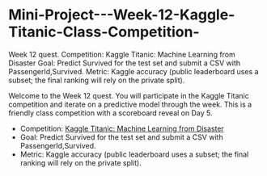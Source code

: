 # Mini-Project---Week-12-Kaggle-Titanic-Class-Competition-
Week 12 quest. Competition: Kaggle Titanic: Machine Learning from Disaster Goal: Predict Survived for the test set and submit a CSV with PassengerId,Survived. Metric: Kaggle accuracy (public leaderboard uses a subset; the final ranking will rely on the private split).

Welcome to the Week 12 quest. You will participate in the Kaggle Titanic competition and iterate on a predictive model through the week. This is a friendly class competition with a scoreboard reveal on Day 5.

* Competition: [Kaggle Titanic: Machine Learning from Disaster](https://www.kaggle.com/competitions/titanic/overview)
* Goal: Predict Survived for the test set and submit a CSV with PassengerId,Survived.
* Metric: Kaggle accuracy (public leaderboard uses a subset; the final ranking will rely on the private split).
